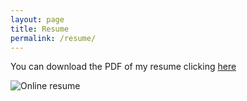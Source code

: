 ```yaml
---
layout: page
title: Resume
permalink: /resume/
---
```


You can download the PDF of my resume clicking [here]({{site.url}}/assets/pdf/resume.pdf)

![Online resume]({{site.url}}/assets/images/resume.png)


